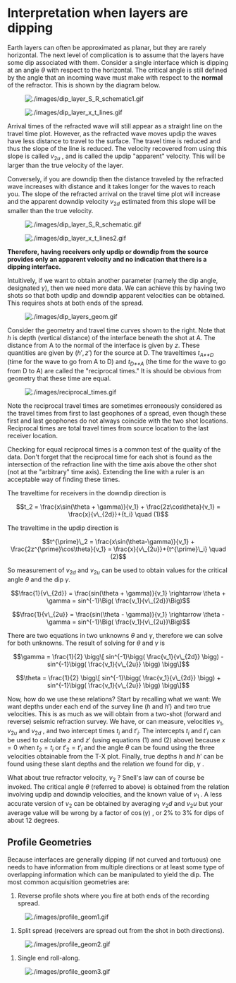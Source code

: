 # Interpretation when layers are dipping

Earth layers can often be approximated as planar, but they are rarely
horizontal. The next level of complication is to assume that the layers
have some dip associated with them. Consider a single interface which is
dipping at an angle *θ* with respect to the horizontal. The critical
angle is still defined by the angle that an incoming wave must make with
respect to the **normal** of the refractor. This is shown by the diagram
below.

<figure class="align-center">
<img src="./images/dip_layer_S_R_schematic1.gif"
alt="./images/dip_layer_S_R_schematic1.gif" />
</figure>

<figure class="center align-center">
<img src="./images/dip_layer_x_t_lines.gif"
alt="./images/dip_layer_x_t_lines.gif" />
</figure>

Arrival times of the refracted wave will still appear as a straight line
on the travel time plot. However, as the refracted wave moves updip the
waves have less distance to travel to the surface. The travel time is
reduced and thus the slope of the line is reduced. The velocity
recovered from using this slope is called *v*<sub>2*u*</sub> , and is
called the updip "apparent" velocity. This will be larger than the true
velocity of the layer.

Conversely, if you are downdip then the distance traveled by the
refracted wave increases with distance and it takes longer for the waves
to reach you. The slope of the refracted arrival on the travel time plot
will increase and the apparent downdip velocity *v*<sub>2*d*</sub>
estimated from this slope will be smaller than the true velocity.

<figure class="align-center">
<img src="./images/dip_layer_S_R_schematic.gif"
alt="./images/dip_layer_S_R_schematic.gif" />
</figure>

<figure class="align-center">
<img src="./images/dip_layer_x_t_lines2.gif"
alt="./images/dip_layer_x_t_lines2.gif" />
</figure>

**Therefore, having receivers only updip or downdip from the source
provides only an apparent velocity and no indication that there is a
dipping interface.**

Intuitively, if we want to obtain another parameter (namely the dip
angle, designated *γ*), then we need more data. We can achieve this by
having two shots so that both updip and downdip apparent velocities can
be obtained. This requires shots at both ends of the spread.

<figure class="align-center">
<img src="./images/dip_layers_geom.gif"
alt="./images/dip_layers_geom.gif" />
</figure>

Consider the geometry and travel time curves shown to the right. Note
that *h* is depth (vertical distance) of the interface beneath the shot
at A. The distance from A to the normal of the interface is given by
*z*. These quantities are given by (*h*′, *z*′) for the source at D. The
traveltimes *t*<sub>*A**D*</sub> (time for the wave to go from A to D)
and *t*<sub>*D**A*</sub> (the time for the wave to go from D to A) are
called the "reciprocal times." It is should be obvious from geometry
that these time are equal.

<figure class="align-center">
<img src="./images/reciprocal_times.gif"
alt="./images/reciprocal_times.gif" />
</figure>

Note the reciprocal travel times are sometimes erroneously considered as
the travel times from first to last geophones of a spread, even though
these first and last geophones do not always coincide with the two shot
locations. Reciprocal times are total travel times from source location
to the last receiver location.

Checking for equal reciprocal times is a common test of the quality of
the data. Don't forget that the reciprocal time for each shot is found
as the intersection of the refraction line with the time axis above the
other shot (not at the "arbitrary" time axis). Extending the line with a
ruler is an acceptable way of finding these times.

The traveltime for receivers in the downdip direction is

$$t_2 = \frac{x\sin(\theta + \gamma)}{v_1} + \frac{2z\cos\theta}{v_1} = \frac{x}{v\_{2d}}+{t_i} \quad (1)$$

The traveltime in the updip direction is

$$t^{\prime}\_2 = \frac{x\sin(\theta-\gamma)}{v_1} + \frac{2z^{\prime}\cos\theta}{v_1} = \frac{x}{v\_{2u}}+{t^{\prime}\_i}   \quad (2)$$

So measurement of *v*<sub>2*d*</sub> and *v*<sub>2*u*</sub> can be used
to obtain values for the critical angle *θ* and the dip *γ*.

$$\frac{1}{v\_{2d}} = \frac{sin(\theta + \gamma)}{v_1} \rightarrow \theta + \gamma = sin^{-1}\Big( \frac{v_1}{v\_{2d}}\Big)$$

$$\frac{1}{v\_{2u}} = \frac{sin(\theta - \gamma)}{v_1} \rightarrow \theta - \gamma = sin^{-1}\Big( \frac{v_1}{v\_{2u}}\Big)$$

There are two equations in two unknowns *θ* and *γ*, therefore we can
solve for both unknowns. The result of solving for *θ* and *γ* is

$$\gamma = \frac{1}{2} \bigg\[ sin^{-1}\bigg( \frac{v_1}{v\_{2d}} \bigg) - sin^{-1}\bigg( \frac{v_1}{v\_{2u}}  \bigg) \bigg\]$$

$$\theta = \frac{1}{2} \bigg\[ sin^{-1}\bigg( \frac{v_1}{v\_{2d}} \bigg) + sin^{-1}\bigg( \frac{v_1}{v\_{2u}}  \bigg) \bigg\]$$

Now, how do we use these relations? Start by recalling what we want: We
want depths under each end of the survey line (*h* and *h*′) and two
true velocities. This is as much as we will obtain from a two-shot
(forward and reverse) seismic refraction survey. We have, or can
measure, velocities *v*<sub>1</sub>, *v*<sub>2*u*</sub> and
*v*<sub>2*d*</sub> , and two intercept times *t*<sub>*i*</sub> and
*t*′<sub>*i*</sub>. The intercepts *t*<sub>*i*</sub> and
*t*′<sub>*i*</sub> can be used to calculate *z* and *z*′ (using
equations (1) and (2) above) because *x* = 0 when
*t*<sub>2</sub> = *t*<sub>*i*</sub> or
*t*′<sub>2</sub> = *t*′<sub>*i*</sub> and the angle *θ* can be found
using the three velocities obtainable from the T-X plot. Finally, true
depths *h* and *h*′ can be found using these slant depths and the
relation we found for dip, *γ* .

What about true refractor velocity, *v*<sub>2</sub> ? Snell's law can of
course be invoked. The critical angle *θ* (referred to above) is
obtained from the relation involving updip and downdip velocities, and
the known value of *v*<sub>1</sub> . A less accurate version of
*v*<sub>2</sub> can be obtained by averaging *v*<sub>2</sub>*d* and
*v*<sub>2</sub>*u* but your average value will be wrong by a factor of
cos (*γ*) , or 2% to 3% for dips of about 12 degrees.

## Profile Geometries

Because interfaces are generally dipping (if not curved and tortuous)
one needs to have information from multiple directions or at least some
type of overlapping information which can be manipulated to yield the
dip. The most common acquisition geometries are:

1.  Reverse profile shots where you fire at both ends of the recording
    spread.

<figure class="align-center">
<img src="./images/profile_geom1.gif"
alt="./images/profile_geom1.gif" />
</figure>

1.  Split spread (receivers are spread out from the shot in both
    directions).

<figure class="align-center">
<img src="./images/profile_geom2.gif"
alt="./images/profile_geom2.gif" />
</figure>

1.  Single end roll-along.

<figure class="align-center">
<img src="./images/profile_geom3.gif"
alt="./images/profile_geom3.gif" />
</figure>

